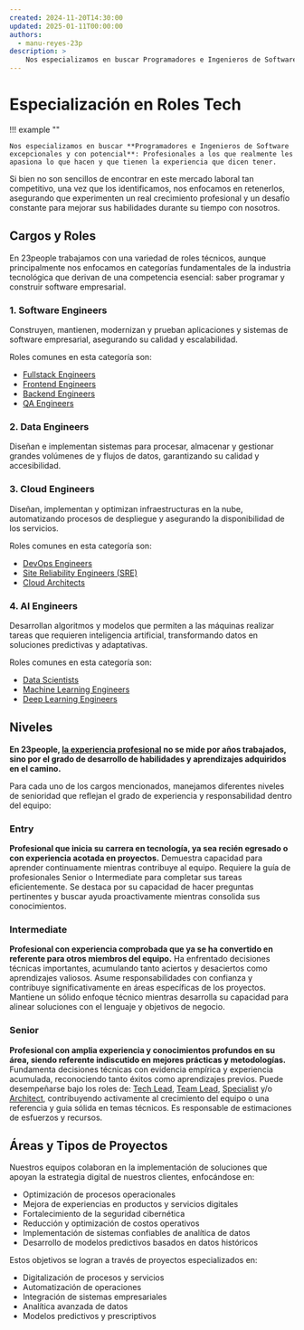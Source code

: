 ```yaml
---
created: 2024-11-20T14:30:00
updated: 2025-01-11T00:00:00
authors:
  - manu-reyes-23p
description: >
    Nos especializamos en buscar Programadores e Ingenieros de Software excepcionales y con potencial. Profesionales a los que realmente les apasiona lo que hacen y que tienen la experiencia que dicen tener.
---
```


# Especialización en Roles Tech

!!! example ""

    Nos especializamos en buscar **Programadores e Ingenieros de Software excepcionales y con potencial**: Profesionales a los que realmente les apasiona lo que hacen y que tienen la experiencia que dicen tener.

Si bien no son sencillos de encontrar en este mercado laboral tan competitivo, una vez que los identificamos, nos enfocamos en retenerlos, asegurando que experimenten un real crecimiento profesional y un desafío constante para mejorar sus habilidades durante su tiempo con nosotros.

## Cargos y Roles

En 23people trabajamos con una variedad de roles técnicos, aunque principalmente nos enfocamos en categorías fundamentales de la industria tecnológica que derivan de una competencia esencial: saber programar y construir software empresarial.

### 1. Software Engineers

Construyen, mantienen, modernizan y prueban aplicaciones y sistemas de software empresarial, asegurando su calidad y escalabilidad.

Roles comunes en esta categoría son:

- [Fullstack Engineers]()
- [Frontend Engineers]()
- [Backend Engineers]()
- [QA Engineers]()

### 2. Data Engineers

Diseñan e implementan sistemas para procesar, almacenar y gestionar grandes volúmenes de y flujos de datos, garantizando su calidad y accesibilidad.

### 3. Cloud Engineers

Diseñan, implementan y optimizan infraestructuras en la nube, automatizando procesos de despliegue y asegurando la disponibilidad de los servicios.

Roles comunes en esta categoría son:

- [DevOps Engineers]()
- [Site Reliability Engineers (SRE)]()
- [Cloud Architects]()

### 4. AI Engineers

Desarrollan algoritmos y modelos que permiten a las máquinas realizar tareas que requieren inteligencia artificial, transformando datos en soluciones predictivas y adaptativas.

Roles comunes en esta categoría son:

- [Data Scientists]()
- [Machine Learning Engineers]()
- [Deep Learning Engineers]()

## Niveles

**En 23people, [la experiencia profesional](../insights/la-experiencia-profesional.md) no se mide por años trabajados, sino por el grado de desarrollo de habilidades y aprendizajes adquiridos en el camino.**

Para cada uno de los cargos mencionados, manejamos diferentes niveles de senioridad que reflejan el grado de experiencia y responsabilidad dentro del equipo:

### Entry

**Profesional que inicia su carrera en tecnología, ya sea recién egresado o con experiencia acotada en proyectos.** Demuestra capacidad para aprender continuamente mientras contribuye al equipo. Requiere la guía de profesionales Senior o Intermediate para completar sus tareas eficientemente. Se destaca por su capacidad de hacer preguntas pertinentes y buscar ayuda proactivamente mientras consolida sus conocimientos.

### Intermediate

**Profesional con experiencia comprobada que ya se ha convertido en referente para otros miembros del equipo.** Ha enfrentado decisiones técnicas importantes, acumulando tanto aciertos y desaciertos como aprendizajes valiosos. Asume responsabilidades con confianza y contribuye significativamente en áreas específicas de los proyectos. Mantiene un sólido enfoque técnico mientras desarrolla su capacidad para alinear soluciones con el lenguaje y objetivos de negocio.

### Senior

**Profesional con amplia experiencia y conocimientos profundos en su área, siendo referente indiscutido en mejores prácticas y metodologías.** Fundamenta decisiones técnicas con evidencia empírica y experiencia acumulada, reconociendo tanto éxitos como aprendizajes previos. Puede desempeñarse bajo los roles de: [Tech Lead](), [Team Lead](), [Specialist]() y/o [Architect](), contribuyendo activamente al crecimiento del equipo o una referencia y guia sólida en temas técnicos. Es responsable de estimaciones de esfuerzos y recursos.

## Áreas y Tipos de Proyectos

Nuestros equipos colaboran en la implementación de soluciones que apoyan la estrategia digital de nuestros clientes, enfocándose en:

- Optimización de procesos operacionales
- Mejora de experiencias en productos y servicios digitales
- Fortalecimiento de la seguridad cibernética
- Reducción y optimización de costos operativos
- Implementación de sistemas confiables de analítica de datos
- Desarrollo de modelos predictivos basados en datos históricos

Estos objetivos se logran a través de proyectos especializados en:

- Digitalización de procesos y servicios
- Automatización de operaciones
- Integración de sistemas empresariales
- Analítica avanzada de datos
- Modelos predictivos y prescriptivos
